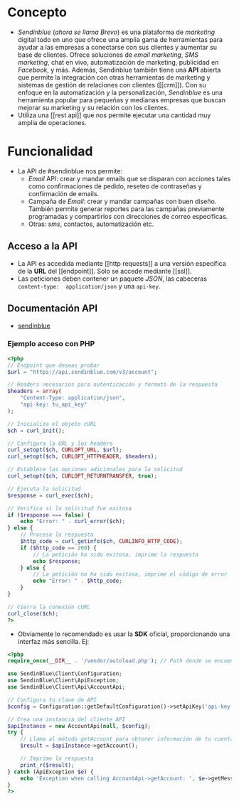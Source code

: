 # Concepto
- *Sendinblue* (*ahora se llama Brevo*) es una plataforma de *marketing* digital todo en uno que ofrece una amplia gama de herramientas para ayudar a las empresas a conectarse con sus clientes y aumentar su base de clientes. Ofrece soluciones de *email* *marketing*, *SMS* *marketing*, chat en vivo, automatización de marketing, publicidad en *Facebook*, y más. Además, Sendinblue también tiene una **API** abierta que permite la integración con otras herramientas de marketing y sistemas de gestión de relaciones con clientes ([[crm]]). Con su enfoque en la automatización y la personalización, *Sendinblue* es una herramienta popular para pequeñas y medianas empresas que buscan mejorar su marketing y su relación con los clientes.
- Utiliza una [[rest api]] que nos permite ejecutar una cantidad muy amplia de operaciones.

# Funcionalidad
- La API de #sendinblue nos permite:
	- *Email* API: crear y mandar emails que se disparan con acciones tales como confirmaciones de pedido, reseteo de contraseñas y confirmación de emails.
	- Campaña de *Email*: crear y mandar campañas con buen diseño. También permite generar reportes para las campañas previamente programadas y compartirlos con direcciones de correo específicas.
	- Otras: *sms*, contactos, automatización etc.
## Acceso a la API
- La API es accedida mediante [[http requests]] a una versión específica de la **URL** del [[endpoint]]. Solo se accede mediante [[ssl]].
- Las peticiones deben contener un paquete *JSON*, las cabeceras `content-type:  application/json` y una `api-key`.
## Documentación API
- [sendinblue](https://developers.sendinblue.com/docs/getting-started)
### Ejemplo acceso con PHP
```php
<?php
// Endpoint que deseas probar
$url = "https://api.sendinblue.com/v3/account";

// Headers necesarios para autenticación y formato de la respuesta
$headers = array(
    "Content-Type: application/json",
    "api-key: tu_api_key"
);

// Inicializa el objeto cURL
$ch = curl_init();

// Configura la URL y los headers
curl_setopt($ch, CURLOPT_URL, $url);
curl_setopt($ch, CURLOPT_HTTPHEADER, $headers);

// Establece las opciones adicionales para la solicitud
curl_setopt($ch, CURLOPT_RETURNTRANSFER, true);

// Ejecuta la solicitud
$response = curl_exec($ch);

// Verifica si la solicitud fue exitosa
if ($response === false) {
    echo "Error: " . curl_error($ch);
} else {
    // Procesa la respuesta
    $http_code = curl_getinfo($ch, CURLINFO_HTTP_CODE);
    if ($http_code == 200) {
        // La petición ha sido exitosa, imprime la respuesta
        echo $response;
    } else {
        // La petición no ha sido exitosa, imprime el código de error
        echo "Error: " . $http_code;
    }
}

// Cierra la conexión cURL
curl_close($ch);
?>
```
- Obviamente lo recomendado es usar la **SDK** oficial, proporcionando una interfaz más sencilla. Ej:
```php
<?php
require_once(__DIR__ . '/vendor/autoload.php'); // Path donde se encuentra el archivo autoload.php

use SendinBlue\Client\Configuration;
use SendinBlue\Client\ApiException;
use SendinBlue\Client\Api\AccountApi;

// Configura tu clave de API
$config = Configuration::getDefaultConfiguration()->setApiKey('api-key', 'tu_api_key');

// Crea una instancia del cliente API
$apiInstance = new AccountApi(null, $config);
try {
    // Llama al método getAccount para obtener información de tu cuenta
    $result = $apiInstance->getAccount();

    // Imprime la respuesta
    print_r($result);
} catch (ApiException $e) {
    echo 'Exception when calling AccountApi->getAccount: ', $e->getMessage(), PHP_EOL;
}
?>
```